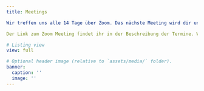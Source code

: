 ```yaml
---
title: Meetings 

Wir treffen uns alle 14 Tage über Zoom. Das nächste Meeting wird dir unten angezeigt. Du kannst auch die Termine über den Link zu deinem Kalender hinzufügen: https://ed-ac-uk.zoom.us/meeting/tZUlde2orTMpE9MPumq2Mqf_AFD1U1PiQXpl/ics?icsToken=DAesz6jaP5-sPJ0dFwAALAAAADaRtDynenM3QzSyd-rOYXqHpVR7HtkuKdgbGW4fFYT4UUNLJ-j7CQEvbAekdaQfkbNo2VlmvSjtBkRBCTAwMDAwMQ&meetingMasterEventId=4pV8Kup-TTqlfk4ZXhgvKw

Der Link zum Zoom Meeting findet ihr in der Beschreibung der Termine. Wir freuen uns auf euch!

# Listing view
view: full

# Optional header image (relative to `assets/media/` folder).
banner:
  caption: ''
  image: ''
---
```

